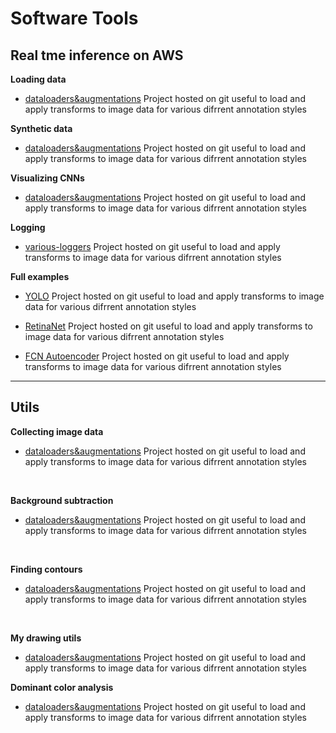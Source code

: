 # Software Tools



## Real tme inference on AWS

**Loading data**

-  [dataloaders&augmentations](https://github.com/) Project hosted on git useful to load and apply transforms to image data for various difrrent annotation styles

**Synthetic data**

-  [dataloaders&augmentations](https://github.com/) Project hosted on git useful to load and apply transforms to image data for various difrrent annotation styles

**Visualizing CNNs**

-  [dataloaders&augmentations](https://github.com/) Project hosted on git useful to load and apply transforms to image data for various difrrent annotation styles

**Logging**

-  [various-loggers](https://github.com/) Project hosted on git useful to load and apply transforms to image data for various difrrent annotation styles

**Full examples**

- [YOLO](https://github.com/)  Project hosted on git useful to load and apply transforms to image data for various difrrent annotation styles

- [RetinaNet](https://github.com/)  Project hosted on git useful to load and apply transforms to image data for various difrrent annotation styles

- [FCN Autoencoder](https://github.com/)  Project hosted on git useful to load and apply transforms to image data for various difrrent annotation styles


----

## Utils

**Collecting image data**

- [dataloaders&augmentations](https://github.com/) Project hosted on git useful to load and apply transforms to image data for various difrrent annotation styles
<br>

**Background subtraction**

- [dataloaders&augmentations](https://github.com/) Project hosted on git useful to load and apply transforms to image data for various difrrent annotation styles
<br>

**Finding contours**

- [dataloaders&augmentations](https://github.com/) Project hosted on git useful to load and apply transforms to image data for various difrrent annotation styles
<br>

**My drawing utils**

-  [dataloaders&augmentations](https://github.com/) Project hosted on git useful to load and apply transforms to image data for various difrrent annotation styles

**Dominant color analysis**

-  [dataloaders&augmentations](https://github.com/) Project hosted on git useful to load and apply transforms to image data for various difrrent annotation styles

<br>
<br>
